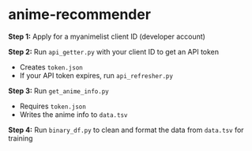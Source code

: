# anime-recommender

**Step 1:** Apply for a myanimelist client ID (developer account)

**Step 2:** Run `api_getter.py` with your client ID to get an API token
* Creates `token.json`
* If your API token expires, run `api_refresher.py`

**Step 3:** Run `get_anime_info.py`
* Requires `token.json`
* Writes the anime info to `data.tsv`

**Step 4:** Run `binary_df.py` to clean and format the data from `data.tsv` for training
